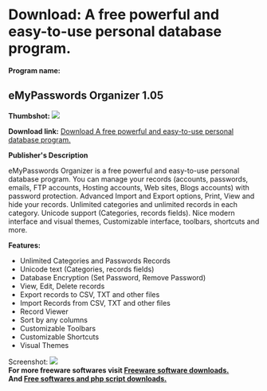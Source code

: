 # Download: A free powerful and easy-to-use personal database program.

**Program name:**

## eMyPasswords Organizer 1.05

  
**Thumbshot:** ![](http://www.freewarefiles.com/screenshot/emypasswords_md.gif)   
  
**Download link:** [Download A free powerful and easy-to-use personal database program.](http://freesoftwares.boysofts.com/EMyPasswords-Organizer_program_21375.html)  
  


**Publisher's Description**  
  


eMyPasswords Organizer is a free powerful and easy-to-use personal database program. You can manage your records (accounts, passwords, emails, FTP accounts, Hosting accounts, Web sites, Blogs accounts) with password protection. Advanced Import and Export options, Print, View and hide your records. Unlimited categories and unlimited records in each category. Unicode support (Categories, records fields). Nice modern interface and visual themes, Customizable interface, toolbars, shortcuts and more. 

**Features:**

  * Unlimited Categories and Passwords Records 
  * Unicode text (Categories, records fields) 
  * Database Encryption (Set Password, Remove Password) 
  * View, Edit, Delete records 
  * Export records to CSV, TXT and other files 
  * Import Records from CSV, TXT and other files 
  * Record Viewer 
  * Sort by any columns 
  * Customizable Toolbars 
  * Customizable Shortcuts 
  * Visual Themes 

  
  
Screenshot: ![](http://www.freewarefiles.com/screenshot/emypasswords.gif)   
**For more freeware softwares visit [Freeware software downloads.](http://freesoftwares.boysofts.com/)**   
**And [Free softwares and php script downloads.](http://www.boysofts.com/)**

